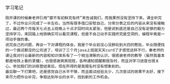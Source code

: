学习笔记

    刚开课的时候秦老师引用“靡不有初鲜克有终”来告诫我们，而我果然没有坚持下来。课全听完了，不过作业只完成了一半左右，当然有很多借口安慰自己，分库分表之后的内容从来没有接触过，最近两个月每天七点去上班晚上十点才回时间太紧张，但是说到底还是自己没有足够的毅力坚持学习，来回路上地铁确实可以看完课程，但是不自己动手实践终究是空洞的，编程毕竟是一项动手做的事。
    说完自己的问题，再谈一下对课程的体会，我是个毕业前没心没肺玩到大四的憨批，毕业随便找的一个面试都没的公司进了，培训了三个月java上班就天天curd了才感觉这样不行，秦老师的课让我对行业最新的内容和知识体系有了一个相当清晰的认识，很感谢老师的教导（虽然我基本都是地铁上看的录播），也很感谢爽爽班班，各种通知提醒都很及时，而且对学习进度也很关心。参加我们的训练营结束后，现在所得的是我报名时没有想象到的。
    最后聊一下打算吧，还是感觉自己水平不够，而且面试经验太少，几次尝试的效果不太好，接下来尽力把作业补完，争取达到毕业的水平，找到新的工作机会。
